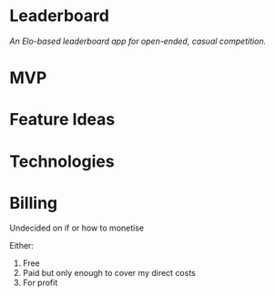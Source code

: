 # Leaderboard
_An Elo-based leaderboard app for open-ended, casual competition._

# MVP

# Feature Ideas

# Technologies

# Billing
Undecided on if or how to monetise

Either:
1. Free
2. Paid but only enough to cover my direct costs
3. For profit